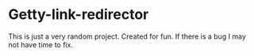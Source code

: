 # Getty-link-redirector
This is just a very random project. Created for fun. If there is a bug I may not have time to fix.
